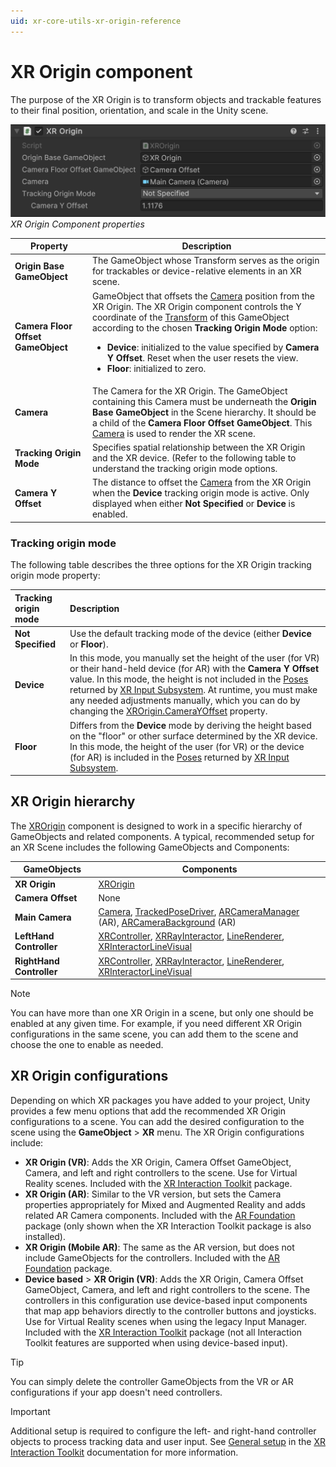 ```yaml
---
uid: xr-core-utils-xr-origin-reference
---
```

# XR Origin component

The purpose of the XR Origin is to transform objects and trackable features to their final position, orientation, and scale in the Unity scene.

![XR Origin](images/xr-origin.png "XR Origin")<br />*XR Origin Component properties*

| **Property**                             | **Description** |
|------------------------------------------|-----------------|
| **Origin Base GameObject**               | The GameObject whose Transform serves as the origin for trackables or device-relative elements in an XR scene. |
| **Camera Floor Offset GameObject**       | GameObject that offsets the [Camera](xref:UnityEngine.Camera) position from the XR Origin. The XR Origin component controls the Y coordinate of the [Transform](xref:UnityEngine.Transform) of this GameObject according to the chosen **Tracking Origin Mode** option: <ul><li>**Device**: initialized to the value specified by **Camera Y Offset**. Reset when the user resets the view.</li><li>**Floor**: initialized to zero.</li></ul> |
| **Camera**                               | The Camera for the XR Origin. The GameObject containing this Camera must be underneath the **Origin Base GameObject** in the Scene hierarchy. It should be a child of the **Camera Floor Offset GameObject**. This [Camera](xref:UnityEngine.Camera) is used to render the XR scene. |
| **Tracking Origin Mode**                 | Specifies spatial relationship between the XR Origin and the XR device. (Refer to the following table to understand the tracking origin mode options. |
| **Camera Y Offset**                      | The distance to offset the [Camera](xref:UnityEngine.Camera) from the XR Origin when the **Device** tracking origin mode is active. Only displayed when either **Not Specified** or **Device** is enabled. |

### Tracking origin mode

The following table describes the three options for the XR Origin tracking origin mode property:

| **Tracking origin mode** | **Description** |
| :----------------------- | :-------------- |
|  **Not Specified**                      | Use the default tracking mode of the device (either **Device** or **Floor**). |
|  **Device**                             | In this mode, you manually set the height of the user (for VR) or their hand-held device (for AR) with the **Camera Y Offset** value. In this mode, the height is not included in the [Poses](xref:UnityEngine.Pose) returned by [XR Input Subsystem](xref:UnityEngine.XR.XRInputSubsystem). At runtime, you must make any needed adjustments manually, which you can do by changing the [XROrigin.CameraYOffset](xref:Unity.XR.CoreUtils.XROrigin.CameraYOffset) property. |
|  **Floor**                              | Differs from the **Device** mode by deriving the height based on the "floor" or other surface determined by the XR device. In this mode, the height of the user (for VR) or the device (for AR) is included in the [Poses](xref:UnityEngine.Pose) returned by [XR Input Subsystem](xref:UnityEngine.XR.XRInputSubsystem). |

## XR Origin hierarchy

The [XROrigin](xref:Unity.XR.CoreUtils.XROrigin) component is designed to work in a specific hierarchy of GameObjects and related components. A typical, recommended setup for an XR Scene includes the following GameObjects and Components:

| **GameObjects**         | **Components**                                                                                           |
|-------------------------|---------------------------------------------------------------------------------------------------------|
| **XR Origin**           | [XROrigin](xref:Unity.XR.CoreUtils.XROrigin)                                                            |
| **Camera Offset**       | None                                                                                                    |
| **Main Camera**         | [Camera](xref:UnityEngine.Camera), [TrackedPoseDriver](xref:UnityEngine.InputSystem.XR.TrackedPoseDriver), [ARCameraManager](xref:UnityEngine.XR.ARFoundation.ARCameraManager) (AR), [ARCameraBackground](xref:UnityEngine.XR.ARFoundation.ARCameraBackground) (AR) |
| **LeftHand Controller** | [XRController](xref:UnityEngine.XR.Interaction.Toolkit.ActionBasedController), [XRRayInteractor](xref:UnityEngine.XR.Interaction.Toolkit.XRRayInteractor), [LineRenderer](xref:UnityEngine.LineRenderer), [XRInteractorLineVisual](xref:UnityEngine.XR.Interaction.Toolkit.XRInteractorLineVisual) |
| **RightHand Controller**| [XRController](xref:UnityEngine.XR.Interaction.Toolkit.ActionBasedController), [XRRayInteractor](xref:UnityEngine.XR.Interaction.Toolkit.XRRayInteractor), [LineRenderer](xref:UnityEngine.LineRenderer), [XRInteractorLineVisual](xref:UnityEngine.XR.Interaction.Toolkit.XRInteractorLineVisual) |

> [!NOTE]
> You can have more than one XR Origin in a scene, but only one should be enabled at any given time. For example, if you need different XR Origin configurations in the same scene, you can add them to the scene and choose the one to enable as needed.

## XR Origin configurations

Depending on which XR packages you have added to your project, Unity provides a few menu options that add the recommended XR Origin configurations to a scene. You can add the desired configuration to the scene using the **GameObject** > **XR** menu. The XR Origin configurations include:

* **XR Origin (VR)**: Adds the XR Origin, Camera Offset GameObject, Camera, and left and right controllers to the scene. Use for Virtual Reality scenes. Included with the [XR Interaction Toolkit](https://docs.unity3d.com/Packages/com.unity.xr.interaction.toolkit@latest) package.
* **XR Origin (AR)**: Similar to the VR version, but sets the Camera properties appropriately for Mixed and Augmented Reality and adds related AR Camera components. Included with the [AR Foundation](https://docs.unity3d.com/Packages/com.unity.xr.arfoundation@latest) package (only shown when the XR Interaction Toolkit package is also installed).
* **XR Origin (Mobile AR)**: The same as the AR version, but does not include GameObjects for the controllers. Included with the [AR Foundation](https://docs.unity3d.com/Packages/com.unity.xr.arfoundation@latest) package.
* **Device based** > **XR Origin (VR)**: Adds the XR Origin, Camera Offset GameObject, Camera, and left and right controllers to the scene. The controllers in this configuration use device-based input components that map app behaviors directly to the controller buttons and joysticks. Use for Virtual Reality scenes when using the legacy Input Manager. Included with the [XR Interaction Toolkit](https://docs.unity3d.com/Packages/com.unity.xr.interaction.toolkit@latest) package (not all Interaction Toolkit features are supported when using device-based input).

> [!TIP]
> You can simply delete the controller GameObjects from the VR or AR configurations if your app doesn't need controllers.

> [!IMPORTANT]
> Additional setup is required to configure the left- and right-hand controller objects to process tracking data and user input. See [General setup](https://docs.unity3d.com/Packages/com.unity.xr.interaction.toolkit@latest?subfolder=/manual/general-setup.html) in the [XR Interaction Toolkit](https://docs.unity3d.com/Packages/com.unity.xr.interaction.toolkit@latest) documentation for more information.
